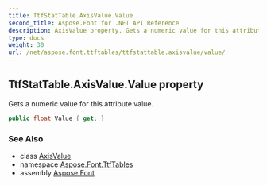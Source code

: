 ```yaml
---
title: TtfStatTable.AxisValue.Value
second_title: Aspose.Font for .NET API Reference
description: AxisValue property. Gets a numeric value for this attribute value
type: docs
weight: 30
url: /net/aspose.font.ttftables/ttfstattable.axisvalue/value/
---
```

## TtfStatTable.AxisValue.Value property

Gets a numeric value for this attribute value.

```csharp
public float Value { get; }
```

### See Also

* class [AxisValue](../)
* namespace [Aspose.Font.TtfTables](../../ttfstattable.axisvalue/)
* assembly [Aspose.Font](../../../)


